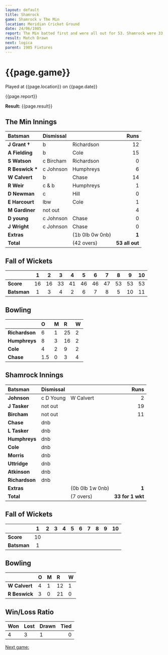 ```yaml
---
layout: default
title: Shamrock
game: Shamrock v The Min
location: Meridian Cricket Ground
date: 24/06/1985
report: The Min batted first and were all out for 53. Shamrock were 33 for 1 when rain stopped play.
result: Match Drawn
next: logica
parent: 1985 Fixtures
---
```


# {{page.game}}

Played at {{page.location}} on {{page.date}}

{{page.report}}

**Result:** {{page.result}}

## The Min Innings

| Batsman | Dismissal |  | Runs |
|:---|:---|---|---:|
| **J Grant &#8224;** | b | Richardson | 12 | 
| **A Fielding** | b | Cole | 15 | 
| **S Watson** | c Bircham | Richardson | 0 | 
| **R Beswick &#42;** | c Johnson | Humphreys | 6 | 
| **W Calvert** | b  | Chase | 14 | 
| **R Weir** | c & b | Humphreys | 1 | 
| **D Newman** | c | Hill | 0 | 
| **E Harcourt** | lbw | Cole | 1 | 
| **M Gardiner** | not out |  | 4 | 
| **D young** | c Johnson | Chase | 0 | 
| **J Wright** | c Johnson | Chase | 0 | 
| **Extras** | | (1b 0lb 0w 0nb) | **1** | 
| **Total** | | (42 overs) | **53 all out** | 

## Fall of Wickets

| | 1 | 2 | 3 | 4 | 5 | 6 | 7 | 8 | 9 | 10 |
|---|:---:|:---:|:---:|:---:|:---:|:---:|:---:|:---:|:---:|:---:|
| **Score** | 16 | 16 | 33 | 41 | 46 | 46 | 47 | 53 | 53 | 53 | 
| **Batsman** | 1 | 3 | 4 | 2 | 6 | 7 | 8 | 5 | 10 | 11 | 


## Bowling

| | O | M | R | W |
|---|:---|:---|:---|:---|
| **Richardson** | 6 | 1 | 25 | 2 | 
| **Humphreys** | 8 | 3 | 16 | 2 | 
| **Cole** | 4 | 2 | 9 | 2 | 
| **Chase** | 1.5 | 0 | 3 | 4 | 
 
## Shamrock Innings

| Batsman | Dismissal |  | Runs |
|:---|:---|---|---:|
| **Johnson** | c D Young | W Calvert | 2 | 
| **J Tasker** | not out |  | 19 | 
| **Bircham** | not out |  | 11 | 
| **Chase** | dnb |  |  | 
| **L Tasker** | dnb |  |  | 
| **Humphreys** | dnb |  |  |
| **Cole** | dnb |  |  |
| **Morris** | dnb |  |  | 
| **Uttridge** | dnb |  |  | 
| **Atkinson** | dnb |  |  |
| **Richardson** | dnb |  |  | 
| **Extras** | | (0b 0lb 1w 0nb) | **1** | 
| **Total** | | (7 overs) | **33 for 1 wkt** | 

## Fall of Wickets

| | 1 | 2 | 3 | 4 | 5 | 6 | 7 | 8 | 9 | 10 |
|---|:---:|:---:|:---:|:---:|:---:|:---:|:---:|:---:|:---:|:---:|
| **Score** | 10 |  |  |  |  |  |  |  |  |  |
| **Batsman** | 1 |  |  |  |  |  |  |  |  |  |


## Bowling

| | O | M | R | W |
|---|:---|:---|:---|:---|
| **W Calvert** | 4 | 1 | 12 | 1 | 
| **R Beswick** | 3 | 0 | 21 | 0 | 


## Win/Loss Ratio

| Won | Lost | Drawn | Tied |
|:---|:---|:---|---:|
| 4 | 3 | 1 | 0 |

[Next game:]({{page.next}})